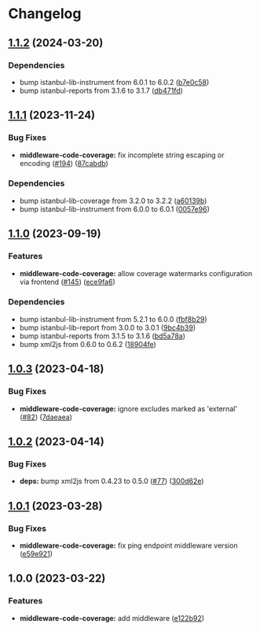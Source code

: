 # Changelog

## [1.1.2](https://github.com/SAP/ui5-tooling-extensions/compare/middleware-code-coverage-v1.1.1...middleware-code-coverage-v1.1.2) (2024-03-20)


### Dependencies

* bump istanbul-lib-instrument from 6.0.1 to 6.0.2 ([b7e0c58](https://github.com/SAP/ui5-tooling-extensions/commit/b7e0c58f0774f8e33d8f55969b127b25d773f9e2))
* bump istanbul-reports from 3.1.6 to 3.1.7 ([db471fd](https://github.com/SAP/ui5-tooling-extensions/commit/db471fd60c7d8d39baec3e50a68be6b191ba2c0b))

## [1.1.1](https://github.com/SAP/ui5-tooling-extensions/compare/middleware-code-coverage-v1.1.0...middleware-code-coverage-v1.1.1) (2023-11-24)


### Bug Fixes

* **middleware-code-coverage:** fix incomplete string escaping or encoding ([#194](https://github.com/SAP/ui5-tooling-extensions/issues/194)) ([87cabdb](https://github.com/SAP/ui5-tooling-extensions/commit/87cabdb6c6839e19c088e675b97b3f1e0beb9f81))


### Dependencies

* bump istanbul-lib-coverage from 3.2.0 to 3.2.2 ([a60139b](https://github.com/SAP/ui5-tooling-extensions/commit/a60139b21428b95832a1ed8525ddb573d16c0ec5))
* bump istanbul-lib-instrument from 6.0.0 to 6.0.1 ([0057e96](https://github.com/SAP/ui5-tooling-extensions/commit/0057e96105faabec6a391c02f90b271f70128382))

## [1.1.0](https://github.com/SAP/ui5-tooling-extensions/compare/middleware-code-coverage-v1.0.3...middleware-code-coverage-v1.1.0) (2023-09-19)


### Features

* **middleware-code-coverage:** allow coverage watermarks configuration via frontend ([#145](https://github.com/SAP/ui5-tooling-extensions/issues/145)) ([ece9fa6](https://github.com/SAP/ui5-tooling-extensions/commit/ece9fa64e04a93d69d910a41016ad197fa0beae9))


### Dependencies

* bump istanbul-lib-instrument from 5.2.1 to 6.0.0 ([fbf8b29](https://github.com/SAP/ui5-tooling-extensions/commit/fbf8b29664fb6a9f953ea88dd22b14911be0dffe))
* bump istanbul-lib-report from 3.0.0 to 3.0.1 ([9bc4b39](https://github.com/SAP/ui5-tooling-extensions/commit/9bc4b39ba91aebcd34e3b1d91cdd0cf545cc7f46))
* bump istanbul-reports from 3.1.5 to 3.1.6 ([bd5a78a](https://github.com/SAP/ui5-tooling-extensions/commit/bd5a78abaf0cf8a1218db9b2e076442398e4c184))
* bump xml2js from 0.6.0 to 0.6.2 ([18904fe](https://github.com/SAP/ui5-tooling-extensions/commit/18904fee24f2a06ace088d2eb639154acb1375a6))

## [1.0.3](https://github.com/SAP/ui5-tooling-extensions/compare/middleware-code-coverage-v1.0.2...middleware-code-coverage-v1.0.3) (2023-04-18)


### Bug Fixes

* **middleware-code-coverage:** ignore excludes marked as 'external' ([#82](https://github.com/SAP/ui5-tooling-extensions/issues/82)) ([7daeaea](https://github.com/SAP/ui5-tooling-extensions/commit/7daeaea7634013148b8784e94357b60968b718d7))

## [1.0.2](https://github.com/SAP/ui5-tooling-extensions/compare/middleware-code-coverage-v1.0.1...middleware-code-coverage-v1.0.2) (2023-04-14)


### Bug Fixes

* **deps:** bump xml2js from 0.4.23 to 0.5.0 ([#77](https://github.com/SAP/ui5-tooling-extensions/issues/77)) ([300d62e](https://github.com/SAP/ui5-tooling-extensions/commit/300d62ebc44e404e0fcea07168bff72b46455628))

## [1.0.1](https://github.com/SAP/ui5-tooling-extensions/compare/middleware-code-coverage-v1.0.0...middleware-code-coverage-v1.0.1) (2023-03-28)


### Bug Fixes

* **middleware-code-coverage:** fix ping endpoint middleware version ([e59e921](https://github.com/SAP/ui5-tooling-extensions/commit/e59e921780ace11cdf2bc1ff98e2af241580f118))

## 1.0.0 (2023-03-22)


### Features

* **middleware-code-coverage:** add middleware ([e122b92](https://github.com/SAP/ui5-tooling-extensions/commit/e122b92db5e2cbc3a419be0c8b9ff4e849659a1c))
